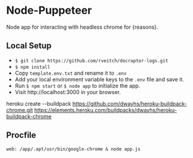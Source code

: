 # Node-Puppeteer
Node app for interacting with headless chrome for {reasons}.

## Local Setup
- `$ git clone https://github.com/rveitch/docraptor-logs.git`
- `$ npm install`
- Copy `template.env.txt` and rename it to `.env`
- Add your local environment variable keys to the `.env` file and save it.
- Run `$ npm start` or `$ node app` to initialize the app.
- Visit http://localhost:3000 in your browser.


heroku create --buildpack https://github.com/dwayhs/heroku-buildpack-chrome.git
https://elements.heroku.com/buildpacks/dwayhs/heroku-buildpack-chrome

## Procfile
```
web: /app/.apt/usr/bin/google-chrome & node app.js
```
